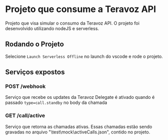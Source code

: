 # Projeto que consume a Teravoz API

Projeto que visa simular o consumo da Teravoz API.
O projeto foi desenvolvido utilizando nodeJS e serverless.

## Rodando o Projeto
Selecione `Launch Serverless Offline` no launch do vscode e rode o projeto.

## Serviços expostos

### POST /webhook
Serviço que recebe os updates da Teravoz
Delegate é ativado quando é passado `type=call.standby` no body da chamada

### GET /call/active
Serviço que retorna as chamadas ativas.
Essas chamadas estão sendo gravadas no arquivo "\test\mock\activeCalls.json", contido no projeto.